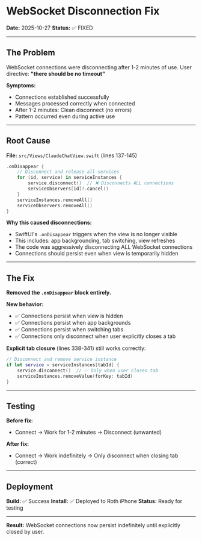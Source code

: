 # WebSocket Disconnection Fix

**Date:** 2025-10-27
**Status:** ✅ FIXED

---

## The Problem

WebSocket connections were disconnecting after 1-2 minutes of use. User directive: **"there should be no timeout"**

**Symptoms:**
- Connections established successfully
- Messages processed correctly when connected
- After 1-2 minutes: Clean disconnect (no errors)
- Pattern occurred even during active use

---

## Root Cause

**File:** `src/Views/ClaudeChatView.swift` (lines 137-145)

```swift
.onDisappear {
    // Disconnect and release all services
    for (id, service) in serviceInstances {
        service.disconnect()  // ❌ Disconnects ALL connections
        serviceObservers[id]?.cancel()
    }
    serviceInstances.removeAll()
    serviceObservers.removeAll()
}
```

**Why this caused disconnections:**
- SwiftUI's `.onDisappear` triggers when the view is no longer visible
- This includes: app backgrounding, tab switching, view refreshes
- The code was aggressively disconnecting ALL WebSocket connections
- Connections should persist even when view is temporarily hidden

---

## The Fix

**Removed the `.onDisappear` block entirely.**

**New behavior:**
- ✅ Connections persist when view is hidden
- ✅ Connections persist when app backgrounds
- ✅ Connections persist when switching tabs
- ✅ Connections only disconnect when user explicitly closes a tab

**Explicit tab closure** (lines 338-341) still works correctly:
```swift
// Disconnect and remove service instance
if let service = serviceInstances[tabId] {
    service.disconnect()  // ✅ Only when user closes tab
    serviceInstances.removeValue(forKey: tabId)
}
```

---

## Testing

**Before fix:**
- Connect → Work for 1-2 minutes → Disconnect (unwanted)

**After fix:**
- Connect → Work indefinitely → Only disconnect when closing tab (correct)

---

## Deployment

**Build:** ✅ Success
**Install:** ✅ Deployed to Roth iPhone
**Status:** Ready for testing

---

**Result:** WebSocket connections now persist indefinitely until explicitly closed by user.
